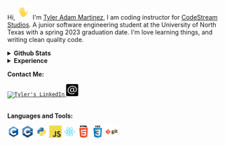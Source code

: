 Hi, <img src="Assets/GIFs/WAVING_HAND_TRANSPARENT.gif" alt="Waving Hand git" height="32"/> I'm <a href="http://www.tyler.wiki">Tyler Adam Martinez</a>, I am coding instructor for <a href="https://www.codestreamstudios.com/">CodeStream Studios</a>. A junior software engineering student at the University of North Texas with a spring 2023 graduation date. I'm love learning things, and writing clean  quality code.

<details>
  <summary><b>Github Stats</b></summary>
  <p style="display: flex;" >
    <img src="https://github-readme-stats.vercel.app/api?username=tyleradammartinez&show_icons=true&hide_border=true&&count_private=true&include_all_commits=true&theme=github_dark" alt="Tyler Adam Martinez's Github General Stats" height="200"/>
    <img alt="Tyler Adam Martinez's Top Langs" src="https://github-readme-stats.vercel.app/api/top-langs/?username=tyleradammartinez&langs_count=6&hide=php,hack,css,html&theme=github_dark&layout=compact&hide_border=true" height="200" />
    </p>
</details>
<details>
  <summary><b>Experience</b></summary>
    <img src="Assets/LinkedIn_Images/banner_before_01-07-2022.jpeg" alt="UNT Robotics Competition Meeting" />
  <pre>
  - 👨🏻‍🏫 Coding Instructor (3 months)
  - 👨🏻‍💼 HackUNT Officer (3 months)
  - 👨🏻‍💻 NTDaily Webmaster (2 years)
  - 🙋🏻‍♂️ Robotics Tutor (1 year 10 months)
  - 💰 UNT Robotics Treasurer (2 years)
  - 🤖 UNT Robotics Competition Robotics (4 years)</pre>

</details>

**Contact Me:**

  <a href="https://www.linkedin.com/in/tyleradammartinez/">
    <code><img alt="Tyler's LinkedIn" width="28px" src="https://raw.githubusercontent.com/peterthehan/peterthehan/master/assets/linkedin.svg" /></code>
  </a>
  <a href="mailto:tyleradammartinez@outlook.com">
    <code><img alt="Tyler's Email" width="28px" src="Assets/Icons/email.svg"/></code>
  </a>
  <br><br>

**Languages and Tools:**  

<code><img height="28" src="https://raw.githubusercontent.com/github/explore/80688e429a7d4ef2fca1e82350fe8e3517d3494d/topics/c/c.png"></code>
<code><img height="28" src="https://raw.githubusercontent.com/github/explore/80688e429a7d4ef2fca1e82350fe8e3517d3494d/topics/cpp/cpp.png"></code>
<code><img height="28" src="https://raw.githubusercontent.com/github/explore/80688e429a7d4ef2fca1e82350fe8e3517d3494d/topics/python/python.png"></code>
<code><img height="28" src="https://raw.githubusercontent.com/github/explore/80688e429a7d4ef2fca1e82350fe8e3517d3494d/topics/javascript/javascript.png"></code>
<code><img height="28" src="https://raw.githubusercontent.com/github/explore/80688e429a7d4ef2fca1e82350fe8e3517d3494d/topics/react/react.png"></code>
<code><img height="28" src="https://raw.githubusercontent.com/github/explore/80688e429a7d4ef2fca1e82350fe8e3517d3494d/topics/html/html.png"></code>
<code><img height="28" src="https://raw.githubusercontent.com/github/explore/80688e429a7d4ef2fca1e82350fe8e3517d3494d/topics/css/css.png"></code>
<code><img height="28" src="https://raw.githubusercontent.com/github/explore/80688e429a7d4ef2fca1e82350fe8e3517d3494d/topics/git/git.png"></code>
